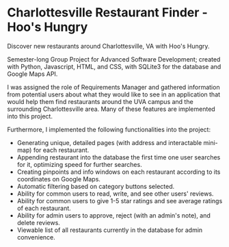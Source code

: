 # Charlottesville Restaurant Finder - Hoo's Hungry

Discover new restaurants around Charlottesville, VA with Hoo's Hungry.

Semester-long Group Project for Advanced Software Development; created with Python, Javascript, HTML, and CSS, with SQLite3 for the database and Google Maps API.

I was assigned the role of Requirements Manager and gathered information from potential users about what they would like to see in an application that would help them find restaurants around the UVA campus and the surrounding Charlottesville area. Many of these features are implemented into this project.

Furthermore, I implemented the following functionalities into the project:

- Generating unique, detailed pages (with address and interactable mini-map) for each restaurant.
- Appending restaurant into the database the first time one user searches for it, optimizing speed for further searches.
- Creating pinpoints and info windows on each restaurant according to its coordinates on Google Maps.
- Automatic filtering based on category buttons selected.
- Ability for common users to read, write, and see other users' reviews.
- Ability for common users to give 1-5 star ratings and see average ratings of each restaurant. 
- Ability for admin users to approve, reject (with an admin's note), and delete reviews.
- Viewable list of all restaurants currently in the database for admin convenience.

